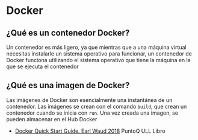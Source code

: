 # Docker

## ¿Qué es un contenedor Docker?

Un contenedor es más ligero, ya que mientras que a una máquina virtual necesitas instalarle un sistema operativo para funcionar, un contenedor de Docker funciona utilizando el sistema operativo que tiene la máquina en la que se ejecuta el contenedor

## ¿Qué es una imagen de Docker?

Las imágenes de Docker son esencialmente una instantánea de un contenedor. Las imágenes se crean con el comando `build`, que crean un contenedor cuando se inicia con `run`. Una vez creada una imagen, se pueden almacenar en el Hub Docker

* [Docker Quick Start Guide. Earl Waud 2018](https://puntoq.ull.es/permalink/f/15vbjs7/ullsfx4100000007189187) PuntoQ ULL Libro
